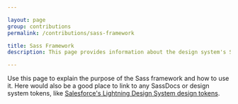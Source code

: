 ```yaml
---

layout: page
group: contributions
permalink: /contributions/sass-framework

title: Sass Framework
description: This page provides information about the design system's Sass framework and what's included within it

---
```


Use this page to explain the purpose of the Sass framework and how to use it. Here would also be a good place to link to any SassDocs or design system tokens, like [Salesforce's Lightning Design System design tokens](https://www.lightningdesignsystem.com/design-tokens/).